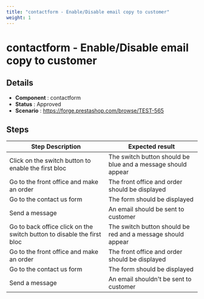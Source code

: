 ```yaml
---
title: "contactform - Enable/Disable email copy to customer"
weight: 1
---
```


# contactform - Enable/Disable email copy to customer
## Details
* **Component** : contactform
* **Status** : Approved
* **Scenario** : https://forge.prestashop.com/browse/TEST-565

## Steps
| Step Description | Expected result |
| ----- | ----- |
| Click on the switch button to enable the first bloc | The switch button should be blue and a message should appear |
| Go to the front office and make an order | The front office and order should be displayed |
| Go to the contact us form | The form should be displayed |
| Send a message | An email should be sent to customer |
| Go to back office click on the switch button to disable the first bloc | The switch button should be red and a message should appear |
| Go to the front office and make an order | The front office and order should be displayed |
| Go to the contact us form | The form should be displayed |
| Send a message | An email shouldn't be sent to customer |
